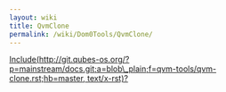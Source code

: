 ```yaml
---
layout: wiki
title: QvmClone
permalink: /wiki/Dom0Tools/QvmClone/
---
```


[Include(http://git.qubes-os.org/?p=mainstream/docs.git;a=blob\_plain;f=qvm-tools/qvm-clone.rst;hb=master, text/x-rst)?](/wiki/Dom0Tools/Include(http%3A/git.qubes-os.org?p=mainstream/docs.git;a=blob_plain;f=qvm-tools/qvm-clone.rst;hb=master,%20text/x-rst))
